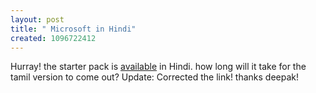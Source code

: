 ```yaml
--- 
layout: post
title: " Microsoft in Hindi"
created: 1096722412
---
```

Hurray! the starter pack is <a href="http://www.microsoft.com/presspass/press/2004/sep04/09-29WinXPStarterIndiaPR.asp">available</a> in Hindi. how long will it take for the tamil version to come out? 
Update: Corrected the link! thanks deepak!
